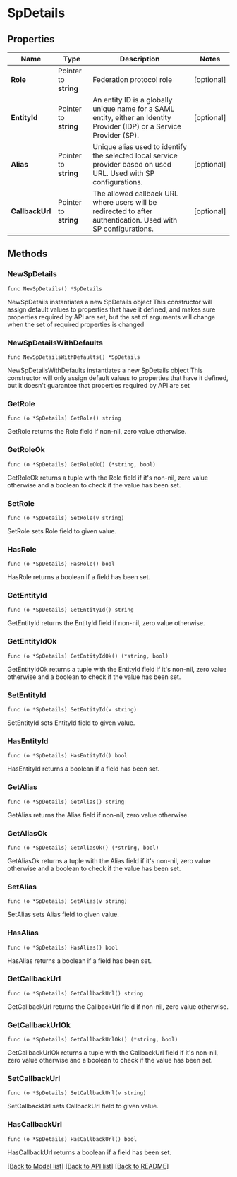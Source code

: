 # SpDetails

## Properties

Name | Type | Description | Notes
------------ | ------------- | ------------- | -------------
**Role** | Pointer to **string** | Federation protocol role | [optional] 
**EntityId** | Pointer to **string** | An entity ID is a globally unique name for a SAML entity, either an Identity Provider (IDP) or a Service Provider (SP). | [optional] 
**Alias** | Pointer to **string** | Unique alias used to identify the selected local service provider based on used URL. Used with SP configurations. | [optional] 
**CallbackUrl** | Pointer to **string** | The allowed callback URL where users will be redirected to after authentication. Used with SP configurations. | [optional] 

## Methods

### NewSpDetails

`func NewSpDetails() *SpDetails`

NewSpDetails instantiates a new SpDetails object
This constructor will assign default values to properties that have it defined,
and makes sure properties required by API are set, but the set of arguments
will change when the set of required properties is changed

### NewSpDetailsWithDefaults

`func NewSpDetailsWithDefaults() *SpDetails`

NewSpDetailsWithDefaults instantiates a new SpDetails object
This constructor will only assign default values to properties that have it defined,
but it doesn't guarantee that properties required by API are set

### GetRole

`func (o *SpDetails) GetRole() string`

GetRole returns the Role field if non-nil, zero value otherwise.

### GetRoleOk

`func (o *SpDetails) GetRoleOk() (*string, bool)`

GetRoleOk returns a tuple with the Role field if it's non-nil, zero value otherwise
and a boolean to check if the value has been set.

### SetRole

`func (o *SpDetails) SetRole(v string)`

SetRole sets Role field to given value.

### HasRole

`func (o *SpDetails) HasRole() bool`

HasRole returns a boolean if a field has been set.

### GetEntityId

`func (o *SpDetails) GetEntityId() string`

GetEntityId returns the EntityId field if non-nil, zero value otherwise.

### GetEntityIdOk

`func (o *SpDetails) GetEntityIdOk() (*string, bool)`

GetEntityIdOk returns a tuple with the EntityId field if it's non-nil, zero value otherwise
and a boolean to check if the value has been set.

### SetEntityId

`func (o *SpDetails) SetEntityId(v string)`

SetEntityId sets EntityId field to given value.

### HasEntityId

`func (o *SpDetails) HasEntityId() bool`

HasEntityId returns a boolean if a field has been set.

### GetAlias

`func (o *SpDetails) GetAlias() string`

GetAlias returns the Alias field if non-nil, zero value otherwise.

### GetAliasOk

`func (o *SpDetails) GetAliasOk() (*string, bool)`

GetAliasOk returns a tuple with the Alias field if it's non-nil, zero value otherwise
and a boolean to check if the value has been set.

### SetAlias

`func (o *SpDetails) SetAlias(v string)`

SetAlias sets Alias field to given value.

### HasAlias

`func (o *SpDetails) HasAlias() bool`

HasAlias returns a boolean if a field has been set.

### GetCallbackUrl

`func (o *SpDetails) GetCallbackUrl() string`

GetCallbackUrl returns the CallbackUrl field if non-nil, zero value otherwise.

### GetCallbackUrlOk

`func (o *SpDetails) GetCallbackUrlOk() (*string, bool)`

GetCallbackUrlOk returns a tuple with the CallbackUrl field if it's non-nil, zero value otherwise
and a boolean to check if the value has been set.

### SetCallbackUrl

`func (o *SpDetails) SetCallbackUrl(v string)`

SetCallbackUrl sets CallbackUrl field to given value.

### HasCallbackUrl

`func (o *SpDetails) HasCallbackUrl() bool`

HasCallbackUrl returns a boolean if a field has been set.


[[Back to Model list]](../README.md#documentation-for-models) [[Back to API list]](../README.md#documentation-for-api-endpoints) [[Back to README]](../README.md)


